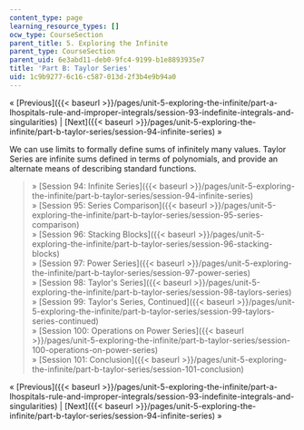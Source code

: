 ```yaml
---
content_type: page
learning_resource_types: []
ocw_type: CourseSection
parent_title: 5. Exploring the Infinite
parent_type: CourseSection
parent_uid: 6e3abd11-deb0-9fc4-9199-b1e8893935e7
title: 'Part B: Taylor Series'
uid: 1c9b9277-6c16-c587-013d-2f3b4e9b94a0
---
```


« [Previous]({{< baseurl >}}/pages/unit-5-exploring-the-infinite/part-a-lhospitals-rule-and-improper-integrals/session-93-indefinite-integrals-and-singularities) | [Next]({{< baseurl >}}/pages/unit-5-exploring-the-infinite/part-b-taylor-series/session-94-infinite-series) »

We can use limits to formally define sums of infinitely many values. Taylor Series are infinite sums defined in terms of polynomials, and provide an alternate means of describing standard functions.

> » [Session 94: Infinite Series]({{< baseurl >}}/pages/unit-5-exploring-the-infinite/part-b-taylor-series/session-94-infinite-series)  
> » [Session 95: Series Comparison]({{< baseurl >}}/pages/unit-5-exploring-the-infinite/part-b-taylor-series/session-95-series-comparison)  
> » [Session 96: Stacking Blocks]({{< baseurl >}}/pages/unit-5-exploring-the-infinite/part-b-taylor-series/session-96-stacking-blocks)  
> » [Session 97: Power Series]({{< baseurl >}}/pages/unit-5-exploring-the-infinite/part-b-taylor-series/session-97-power-series)  
> » [Session 98: Taylor's Series]({{< baseurl >}}/pages/unit-5-exploring-the-infinite/part-b-taylor-series/session-98-taylors-series)  
> » [Session 99: Taylor's Series, Continued]({{< baseurl >}}/pages/unit-5-exploring-the-infinite/part-b-taylor-series/session-99-taylors-series-continued)  
> » [Session 100: Operations on Power Series]({{< baseurl >}}/pages/unit-5-exploring-the-infinite/part-b-taylor-series/session-100-operations-on-power-series)  
> » [Session 101: Conclusion]({{< baseurl >}}/pages/unit-5-exploring-the-infinite/part-b-taylor-series/session-101-conclusion)

« [Previous]({{< baseurl >}}/pages/unit-5-exploring-the-infinite/part-a-lhospitals-rule-and-improper-integrals/session-93-indefinite-integrals-and-singularities) | [Next]({{< baseurl >}}/pages/unit-5-exploring-the-infinite/part-b-taylor-series/session-94-infinite-series) »